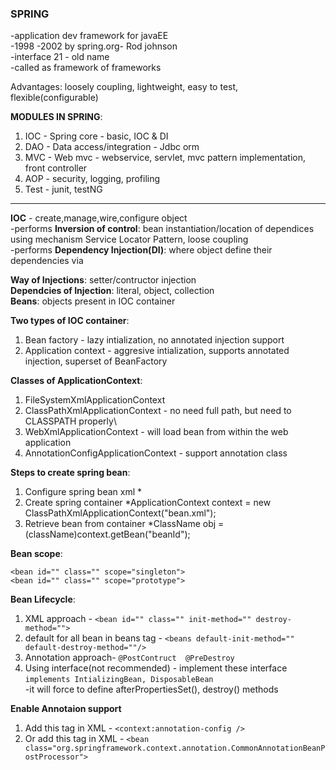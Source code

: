 ### SPRING  
-application dev framework for javaEE	 
-1998 -2002 by spring.org- Rod johnson  
-interface 21 - old name  
-called as framework of frameworks  

Advantages: loosely coupling, lightweight, easy to test, flexible(configurable)

**MODULES IN SPRING**:
1. IOC - Spring core - basic, IOC & DI
2. DAO - Data access/integration - Jdbc orm
3. MVC - Web mvc - webservice, servlet, mvc pattern implementation, front controller 	 
4. AOP - security, logging, profiling
5. Test	- junit, testNG

-------------------------------------------------------------------------------------------------------------------------------
**IOC** - create,manage,wire,configure object  
-performs **Inversion of control**: bean instantiation/location of dependices using mechanism Service Locator Pattern, loose coupling     
-performs **Dependency Injection(DI)**: where object define their dependencies via  

**Way of Injections**: setter/contructor injection    
**Dependcies of Injection**: literal, object, collection  
**Beans**: objects present in IOC container  

**Two types of IOC container**:     
1. Bean factory - lazy intialization, no annotated injection support    
2. Application context - aggresive intialization, supports annotated injection, superset of BeanFactory  

**Classes of ApplicationContext**:  
1. FileSystemXmlApplicationContext
2. ClassPathXmlApplicationContext - no need full path, but need to CLASSPATH properly\
3. WebXmlApplicationContext - will load bean from within the web application
4. AnnotationConfigApplicationContext - support annotation class  

**Steps to create spring bean**:
1. Configure spring bean xml  	*<bean id="beanId" class="com.ClassName"></bean>
2. Create spring container 		*ApplicationContext context = new ClassPathXmlApplicationContext("bean.xml");
3. Retrieve bean from container *ClassName obj = (className)context.getBean("beanId");
   

**Bean scope**:
```
<bean id="" class="" scope="singleton">
<bean id="" class="" scope="prototype">
```
**Bean Lifecycle**:  
1. XML approach - 		```<bean id="" class="" init-method="" destroy-method=""> ```
2. default for all bean in beans tag - ```<beans default-init-method="" default-destroy-method=""/>```    
3. Annotation approach- ```@PostContruct  @PreDestroy```  
4. Using interface(not recommended) - implement these interface ``` implements IntializingBean, DisposableBean ```   
-it will force to define afterPropertiesSet(), destroy() methods  

**Enable Annotaion support**
1. Add this tag in XML - ```<context:annotation-config />```  
2. Or add this tag in XML - ```<bean class="org.springframework.context.annotation.CommonAnnotationBeanPostProcessor">```  
